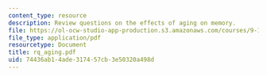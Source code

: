 ```yaml
---
content_type: resource
description: Review questions on the effects of aging on memory.
file: https://ol-ocw-studio-app-production.s3.amazonaws.com/courses/9-10-cognitive-neuroscience-spring-2006/74436ab14ade317457cb3e50320a498d_rq_aging.pdf
file_type: application/pdf
resourcetype: Document
title: rq_aging.pdf
uid: 74436ab1-4ade-3174-57cb-3e50320a498d
---
```


